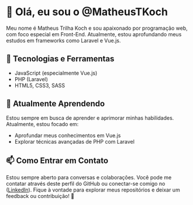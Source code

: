 # 👋 Olá, eu sou o @MatheusTKoch
Meu nome é Matheus Trilha Koch e sou apaixonado por programação web, com foco especial em Front-End. Atualmente, estou aprofundando meus estudos em frameworks como Laravel e Vue.js.
 ## 🚀 Tecnologias e Ferramentas
- JavaScript (especialmente Vue.js)
- PHP (Laravel)
- HTML5, CSS3, SASS
## 🌱 Atualmente Aprendendo
Estou sempre em busca de aprender e aprimorar minhas habilidades. Atualmente, estou focado em:
- Aprofundar meus conhecimentos em Vue.js
- Explorar técnicas avançadas de PHP com Laravel
## 📫 Como Entrar em Contato
Estou sempre aberto para conversas e colaborações. Você pode me contatar através deste perfil do GitHub ou conectar-se comigo no ([LinkedIn](https://www.linkedin.com/in/matheus-trilha-koch-712806162/)).
Fique à vontade para explorar meus repositórios e deixar um feedback ou contribuição! 🌟
<!---
MatheusTKoch/MatheusTKoch is a ✨ special ✨ repository because its `README.md` (this file) appears on your GitHub profile.
You can click the Preview link to take a look at your changes.
--->
